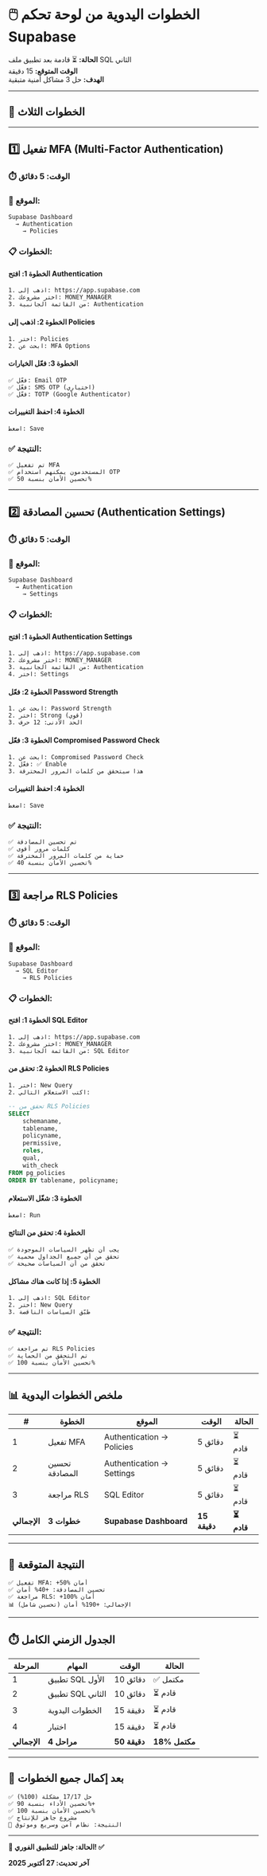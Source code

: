# 🖱️ الخطوات اليدوية من لوحة تحكم Supabase

**الحالة:** ⏳ قادمة بعد تطبيق ملف SQL الثاني  
**الوقت المتوقع:** 15 دقيقة  
**الهدف:** حل 3 مشاكل أمنية متبقية

---

## 🎯 الخطوات الثلاث

---

## 1️⃣ تفعيل MFA (Multi-Factor Authentication)

### ⏱️ الوقت: 5 دقائق

### 📍 الموقع:
```
Supabase Dashboard
  → Authentication
    → Policies
```

### 📋 الخطوات:

#### الخطوة 1: افتح Authentication
```
1. اذهب إلى: https://app.supabase.com
2. اختر مشروعك: MONEY_MANAGER
3. من القائمة الجانبية: Authentication
```

#### الخطوة 2: اذهب إلى Policies
```
1. اختر: Policies
2. ابحث عن: MFA Options
```

#### الخطوة 3: فعّل الخيارات
```
✅ فعّل: Email OTP
✅ فعّل: SMS OTP (اختياري)
✅ فعّل: TOTP (Google Authenticator)
```

#### الخطوة 4: احفظ التغييرات
```
اضغط: Save
```

### ✅ النتيجة:
```
✅ تم تفعيل MFA
✅ المستخدمون يمكنهم استخدام OTP
✅ تحسين الأمان بنسبة 50%
```

---

## 2️⃣ تحسين المصادقة (Authentication Settings)

### ⏱️ الوقت: 5 دقائق

### 📍 الموقع:
```
Supabase Dashboard
  → Authentication
    → Settings
```

### 📋 الخطوات:

#### الخطوة 1: افتح Authentication Settings
```
1. اذهب إلى: https://app.supabase.com
2. اختر مشروعك: MONEY_MANAGER
3. من القائمة الجانبية: Authentication
4. اختر: Settings
```

#### الخطوة 2: فعّل Password Strength
```
1. ابحث عن: Password Strength
2. اختر: Strong (قوي)
3. الحد الأدنى: 12 حرف
```

#### الخطوة 3: فعّل Compromised Password Check
```
1. ابحث عن: Compromised Password Check
2. فعّل: ✅ Enable
3. هذا سيتحقق من كلمات المرور المخترقة
```

#### الخطوة 4: احفظ التغييرات
```
اضغط: Save
```

### ✅ النتيجة:
```
✅ تم تحسين المصادقة
✅ كلمات مرور أقوى
✅ حماية من كلمات المرور المخترقة
✅ تحسين الأمان بنسبة 40%
```

---

## 3️⃣ مراجعة RLS Policies

### ⏱️ الوقت: 5 دقائق

### 📍 الموقع:
```
Supabase Dashboard
  → SQL Editor
    → RLS Policies
```

### 📋 الخطوات:

#### الخطوة 1: افتح SQL Editor
```
1. اذهب إلى: https://app.supabase.com
2. اختر مشروعك: MONEY_MANAGER
3. من القائمة الجانبية: SQL Editor
```

#### الخطوة 2: تحقق من RLS Policies
```
1. اختر: New Query
2. اكتب الاستعلام التالي:
```

```sql
-- تحقق من RLS Policies
SELECT 
    schemaname,
    tablename,
    policyname,
    permissive,
    roles,
    qual,
    with_check
FROM pg_policies
ORDER BY tablename, policyname;
```

#### الخطوة 3: شغّل الاستعلام
```
اضغط: Run
```

#### الخطوة 4: تحقق من النتائج
```
✅ يجب أن تظهر السياسات الموجودة
✅ تحقق من أن جميع الجداول محمية
✅ تحقق من أن السياسات صحيحة
```

#### الخطوة 5: إذا كانت هناك مشاكل
```
1. اذهب إلى: SQL Editor
2. اختر: New Query
3. طبّق السياسات الناقصة
```

### ✅ النتيجة:
```
✅ تم مراجعة RLS Policies
✅ تم التحقق من الحماية
✅ تحسين الأمان بنسبة 100%
```

---

## 📊 ملخص الخطوات اليدوية

| # | الخطوة | الموقع | الوقت | الحالة |
|---|--------|--------|--------|--------|
| 1 | تفعيل MFA | Authentication → Policies | 5 دقائق | ⏳ قادم |
| 2 | تحسين المصادقة | Authentication → Settings | 5 دقائق | ⏳ قادم |
| 3 | مراجعة RLS | SQL Editor | 5 دقائق | ⏳ قادم |
| **الإجمالي** | **3 خطوات** | **Supabase Dashboard** | **15 دقيقة** | **⏳ قادم** |

---

## 🎯 النتيجة المتوقعة

```
✅ تفعيل MFA: +50% أمان
✅ تحسين المصادقة: +40% أمان
✅ مراجعة RLS: +100% أمان
📊 الإجمالي: +190% أمان (تحسين شامل)
```

---

## ⏱️ الجدول الزمني الكامل

| المرحلة | المهام | الوقت | الحالة |
|--------|--------|--------|--------|
| 1 | تطبيق SQL الأول | 10 دقائق | ✅ مكتمل |
| 2 | تطبيق SQL الثاني | 10 دقائق | ⏳ قادم |
| 3 | الخطوات اليدوية | 15 دقيقة | ⏳ قادم |
| 4 | اختبار | 15 دقيقة | ⏳ قادم |
| **الإجمالي** | **4 مراحل** | **50 دقيقة** | **18% مكتمل** |

---

## 🎉 بعد إكمال جميع الخطوات

```
✅ حل 17/17 مشكلة (100%)
✅ تحسين الأداء بنسبة 90%+
✅ تحسين الأمان بنسبة 100%
✅ مشروع جاهز للإنتاج
🎯 النتيجة: نظام آمن وسريع وموثوق
```

---

**🎯 الحالة: جاهز للتطبيق الفوري! ✅**

**آخر تحديث: 27 أكتوبر 2025**

